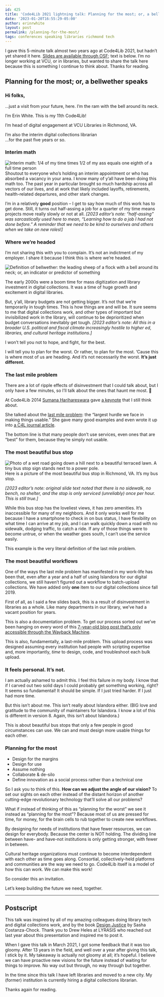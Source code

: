 ```yaml
---
id: 425
title: 'Code4Lib 2021 lightning talk: Planning for the most; or, a bellwether speaks'
date: '2023-01-20T16:55:29-05:00'
author: erinrwhite
layout: post
permalink: /planning-for-the-most/
tags: conferences speaking libraries richmond tech
---
```


I gave this 5-minute talk almost two years ago at Code4Lib 2021, but hadn’t yet shared it here. [Slides are available through OSF](http://dx.doi.org/10.17605/OSF.IO/92P38); text is below. I’m no longer working at VCU, or in libraries, but wanted to share the talk here because this is something I continue to think about. Thanks for reading.

## Planning for the most; or, a bellwether speaks

### Hi folks,

…just a visit from your future, here. I’m the ram with the bell around its neck.

I’m Erin White. This is my 11th Code4Lib!

I’m head of digital engagement at VCU Libraries in Richmond, VA.

I’m also the interim digital collections librarian  
…for the past five years or so.

### Interim math

![Interim math: 1/4 of my time times 1/2 of my ass equals one eighth of a full time person]({{site.baseurl}}/assets//2013-2024//2022/06/Bellwether-2-Interim-math.png)Shoutout to everyone who’s holding an interim appointment or who has absorbed a vacancy in your area. I know many of y’all have been doing this math too. The past year in particular brought so much hardship across all vectors of our lives, and at work that likely included layoffs, retirements, health-related departures, and other stark changes.

I’m in a relatively **good** position – I get to say how much of this work has to get done. Still, it turns out half-assing a job for a quarter of my time means projects move really slowly or not at all. *\[2023 editor’s note: “half-assing” was sarcastically used here to mean, “Learning how to do a job I had not done before.” A reminder that we need to be kind to ourselves and others when we take on new roles!\]*

### Where we’re headed

I’m not sharing this with you to complain. It’s not an indictment of my employer. I share it because I think this is where we’re headed.

![Definition of bellwether: the leading sheep of a flock with a bell around its neck; or, an indicator or predictor of something]({{site.baseurl}}/assets//2013-2024//2022/06/Bellwether-3-definition.png)

The early 2000s were a boom time for mass digitization and library investment in digital collections. It was a time of huge growth and excitement in digital libraries.

But, y’all, library budgets are not getting bigger. It’s not that we’re temporarily in tough times. This is how things are and will be. It sure seems to me that digital collections work, and other types of important but invisibilized work in the library, will continue to be deprioritized when budget conversations inevitably get tough. *\[2023 editor’s note: All this in a broader U.S. political and fiscal climate increasingly hostile to higher ed, libraries, and cultural heritage institutions.\]*

I won’t tell you not to hope, and fight, for the best.

I will tell you to plan for the worst. Or rather, to plan for the most. ‘Cause this is where most of us are heading. And it’s not necessarily the worst. **It’s just different.**

### The last mile problem

There are a lot of ripple effects of disinvestment that I could talk about, but I only have a few minutes, so I’ll talk about the ones that haunt me most. 🙂

At Code4Lib 2014 [Sumana Harihareswara](https://www.harihareswara.net/) gave [a keynote](https://wiki.code4lib.org/2014_Keynote_by_Sumana_Harihareswara) that I still think about.

She talked about the [last mile problem](https://en.wikipedia.org/wiki/Last_mile_(transportation)): the “largest hurdle we face in making things usable.” She gave many good examples and even wrote it up into [a C4L journal article](https://journal.code4lib.org/articles/10482).

The bottom line is that many people don’t use services, even ones that are “best” for them, because they’re simply not usable.

### The most beautiful bus stop

![Photo of a wet road going down a hill next to a beautiful terraced lawn. A tiny bus stop sign stands next to a power pole.]({{site.baseurl}}/assets//2013-2024//2022/06/Bellwether-5-beautiful-bus-stop-1024x668.jpg)Here is a picture of the most beautiful bus stop in Richmond, VA. It’s my bus stop.

*\[2023 editor’s note: original slide text noted that there is no sidewalk, no bench, no shelter, and the stop is only serviced (unreliably) once per hour. This is still true.\]*

While this bus stop has the loveliest views, it has zero amenities. It’s inaccessible for many of my neighbors. And it only works well for me because I have a smartphone to check in on bus status, I have flexibility on what time I can arrive at my job, and I can walk quickly down a road with no sidewalk, dodging traffic, to catch a ride. If any of those things were to become untrue, or when the weather goes south, I can’t use the service easily.

This example is the very literal definition of the last mile problem.

### The most beautiful workflows

One of the ways the last mile problem has manifested in my work-life has been that, even after a year and a half of using Islandora for our digital collections, we still haven’t figured out a workflow to batch-upload collections. We have added only **one** item to our digital collections since fall 2019.

First of all, as I said a few slides back, this is a result of disinvestment in libraries as a whole. Like many departments in our library, we’ve had a vacant position for years.

This is also a documentation problem. To get our process sorted out we’ve been hanging on every word of this [7-year-old blog post that’s only accessible through the Wayback Machine](https://web.archive.org/web/20200203174629/https://digitalscholarship.utsc.utoronto.ca/content/blogs/converting-spreadsheets-modsxml-using-open-refine).

This is also, fundamentally, a last-mile problem. This upload process was designed assuming every institution had people with scripting expertise and, more importantly, *time* to design, code, and troubleshoot each bulk upload.

### It feels personal. It’s not.

I am actually ashamed to admit this. I feel this failure in my body. I know that if I carved out two solid days I could probably get something working, right? It seems so fundamental! It should be simple. If I just tried harder. If I just had more time.

But this isn’t about me. This isn’t really about Islandora either. (BIG love and gratitude to the community of maintainers for Islandora. I know a lot of this is different in version 8. Again, this isn’t about Islandora.)

This is about beautiful bus stops that only a few people in good circumstances can use. We can and must design more usable things for each other.

### Planning for the most

- Design for the margins
- Design for use
- Assume nothing
- Collaborate &amp; de-silo
- Define innovation as a social process rather than a technical one

So I ask you to think of this. **How can we adjust the angle of our vision?** To set our sights on each other instead of the distant horizon of another cutting-edge revolutionary technology that’ll solve all our problems?

What if instead of thinking of this as “planning for the worst” we see it instead as “planning for the most”? Because most of us are pressed for time, for money, for the brain cells to rub together to create new workflows.

By designing for needs of institutions that have fewer resources, we can design for everybody. Because the center is NOT holding. The dividing line between have- and have-not institutions is only getting stronger, with fewer in between.

Cultural heritage organizations must continue to become interdependent with each other as time goes along. Consortial, collectively-held platforms and communities are the way we need to go. Code4Lib itself is a model of how this can work. We can make this work!

So consider this an invitation.

Let’s keep building the future we need, together.

---

## Postscript

This talk was inspired by all of my amazing colleagues doing library tech and digital collections work, and by the book [Design Justice](https://design-justice.pubpub.org/) by Sasha Costanza-Chock. Thank you to Drew Heles at LYRASIS who reached out last year about this presentation and inspired me to post it.

When I gave this talk in March 2021, I got some feedback that it was too gloomy. After 13 years in the field, and well over a year after giving this talk, I stick by it. My takeaway is actually not gloomy at all; it’s hopeful. I believe we can have proactive new visions for the future instead of waiting for things to improve. No way out but through, no way through but together.

In the time since this talk I have left libraries and moved to a new city. My (former) institution is currently hiring a digital collections librarian.

Thanks again for reading.